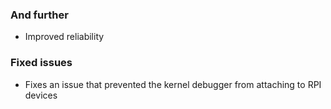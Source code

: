 ### And further
- Improved reliability

### Fixed issues
- Fixes an issue that prevented the kernel debugger from attaching to RPI devices